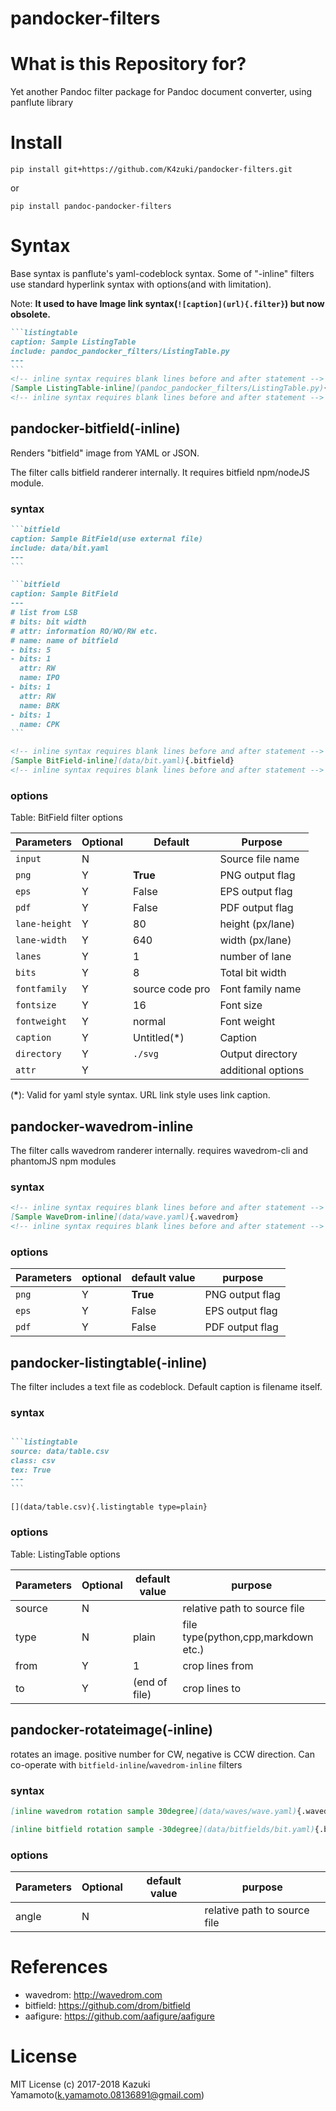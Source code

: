 # pandocker-filters

# What is this Repository for?
Yet another Pandoc filter package for Pandoc document converter, using
panflute library

# Install

`pip install git+https://github.com/K4zuki/pandocker-filters.git`

or

`pip install pandoc-pandocker-filters`

# Syntax
Base syntax is panflute's yaml-codeblock syntax.
Some of "-inline" filters use standard hyperlink syntax with options(and with limitation).

Note: **It used to have Image link syntax(`![caption](url){.filter}`) but now obsolete.**

~~~~~markdown
```listingtable
caption: Sample ListingTable
include: pandoc_pandocker_filters/ListingTable.py
---
```
<!-- inline syntax requires blank lines before and after statement -->
[Sample ListingTable-inline](pandoc_pandocker_filters/ListingTable.py){.listingtable}
<!-- inline syntax requires blank lines before and after statement -->
~~~~~

## pandocker-bitfield(-inline)
Renders "bitfield" image from YAML or JSON.

The filter calls bitfield randerer internally. It requires bitfield npm/nodeJS module.


### syntax
~~~~~markdown
```bitfield
caption: Sample BitField(use external file)
include: data/bit.yaml
---
```

```bitfield
caption: Sample BitField
---
# list from LSB
# bits: bit width
# attr: information RO/WO/RW etc.
# name: name of bitfield
- bits: 5
- bits: 1
  attr: RW
  name: IPO
- bits: 1
  attr: RW
  name: BRK
- bits: 1
  name: CPK
```

<!-- inline syntax requires blank lines before and after statement -->
[Sample BitField-inline](data/bit.yaml){.bitfield}
<!-- inline syntax requires blank lines before and after statement -->
~~~~~
### options

Table: BitField filter options

|  Parameters   | Optional |     Default     |      Purpose       |
|---------------|----------|-----------------|--------------------|
| `input`       | N        |                 | Source file name   |
| `png`         | Y        | **True**        | PNG output flag    |
| `eps`         | Y        | False           | EPS output flag    |
| `pdf`         | Y        | False           | PDF output flag    |
| `lane-height` | Y        | 80              | height (px/lane)   |
| `lane-width`  | Y        | 640             | width (px/lane)    |
| `lanes`       | Y        | 1               | number of lane     |
| `bits`        | Y        | 8               | Total bit width    |
| `fontfamily`  | Y        | source code pro | Font family name   |
| `fontsize`    | Y        | 16              | Font size          |
| `fontweight`  | Y        | normal          | Font weight        |
| `caption`     | Y        | Untitled(*)     | Caption            |
| `directory`   | Y        | `./svg`         | Output directory   |
| `attr`        | Y        |                 | additional options |

(**\***): Valid for yaml style syntax. URL link style uses link caption.

## pandocker-wavedrom-inline
The filter calls wavedrom randerer internally. requires wavedrom-cli and phantomJS npm modules

### syntax
~~~~~markdown
<!-- inline syntax requires blank lines before and after statement -->
[Sample WaveDrom-inline](data/wave.yaml){.wavedrom}
<!-- inline syntax requires blank lines before and after statement -->
~~~~~

### options

| Parameters | optional | default value |     purpose     |
|------------|----------|---------------|-----------------|
| `png`      | Y        | **True**      | PNG output flag |
| `eps`      | Y        | False         | EPS output flag |
| `pdf`      | Y        | False         | PDF output flag |

## pandocker-listingtable(-inline)
The filter includes a text file as codeblock. Default caption is filename itself.

### syntax

~~~~~markdown

```listingtable
source: data/table.csv
class: csv
tex: True
---
```

[](data/table.csv){.listingtable type=plain}

~~~~~
### options

Table: ListingTable options

| Parameters | Optional | default value |               purpose               |
|------------|----------|---------------|-------------------------------------|
| source     | N        |               | relative path to source file        |
| type       | N        | plain         | file type(python,cpp,markdown etc.) |
| from       | Y        | 1             | crop lines from                     |
| to         | Y        | (end of file) | crop lines to                       |

## pandocker-rotateimage(-inline)
rotates an image. positive number for CW, negative is CCW direction.
Can co-operate with `bitfield-inline`/`wavedrom-inline` filters

### syntax

`````markdown
[inline wavedrom rotation sample 30degree](data/waves/wave.yaml){.wavedrom .rotate angle=30}

[inline bitfield rotation sample -30degree](data/bitfields/bit.yaml){.bitfield .rotate angle=-30}
`````

### options

| Parameters | Optional | default value |           purpose            |
|------------|----------|---------------|------------------------------|
| angle      | N        |               | relative path to source file |

# References

- wavedrom: <http://wavedrom.com>
- bitfield: <https://github.com/drom/bitfield>
- aafigure: <https://github.com/aafigure/aafigure>

# License

MIT License (c) 2017-2018 Kazuki Yamamoto(k.yamamoto.08136891@gmail.com)
